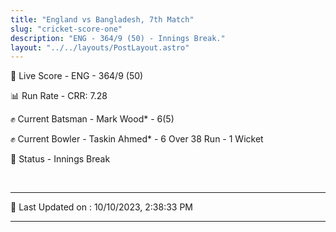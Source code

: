 ```yaml
---
title: "England vs Bangladesh, 7th Match"
slug: "cricket-score-one"
description: "ENG - 364/9 (50) - Innings Break."
layout: "../../layouts/PostLayout.astro"
---
```


🔴 Live Score - ENG - 364/9 (50)  

📊 Run Rate - CRR: 7.28  

✊ Current Batsman - Mark Wood* - 6(5)  

✊ Current Bowler - Taskin Ahmed* - 6 Over 38 Run - 1 Wicket  

📑 Status - Innings Break

<br />

***

📝 Last Updated on : 10/10/2023, 2:38:33 PM

***

